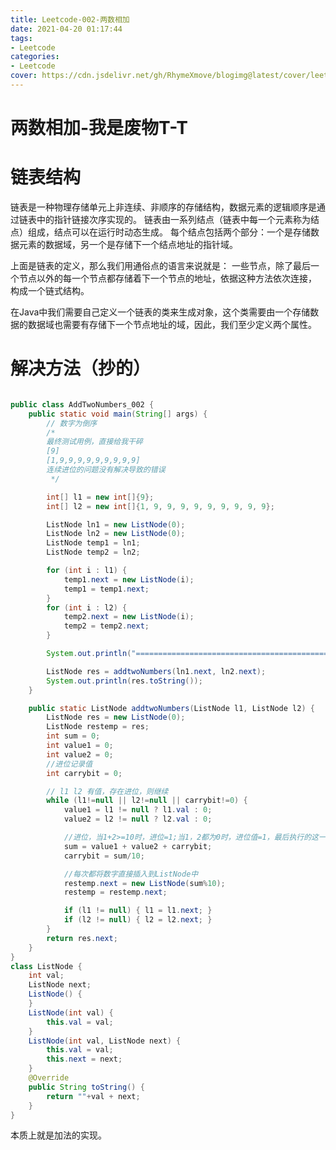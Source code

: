 ```yaml
---
title: Leetcode-002-两数相加
date: 2021-04-20 01:17:44
tags:
- Leetcode
categories:
- Leetcode
cover: https://cdn.jsdelivr.net/gh/RhymeXmove/blogimg@latest/cover/leetcode.png
---
```




# 两数相加-我是废物T-T

<!--more-->

# 链表结构

链表是一种物理存储单元上非连续、非顺序的存储结构，数据元素的逻辑顺序是通过链表中的指针链接次序实现的。
链表由一系列结点（链表中每一个元素称为结点）组成，结点可以在运行时动态生成。
每个结点包括两个部分：一个是存储数据元素的数据域，另一个是存储下一个结点地址的指针域。 

上面是链表的定义，那么我们用通俗点的语言来说就是：
一些节点，除了最后一个节点以外的每一个节点都存储着下一个节点的地址，依据这种方法依次连接， 构成一个链式结构。

在Java中我们需要自己定义一个链表的类来生成对象，这个类需要由一个存储数据的数据域也需要有存储下一个节点地址的域，因此，我们至少定义两个属性。



# 解决方法（抄的）

```java

public class AddTwoNumbers_002 {
    public static void main(String[] args) {
        // 数字为倒序
        /*
        最终测试用例，直接给我干碎
        [9]
        [1,9,9,9,9,9,9,9,9,9]
        连续进位的问题没有解决导致的错误
         */

        int[] l1 = new int[]{9};
        int[] l2 = new int[]{1, 9, 9, 9, 9, 9, 9, 9, 9, 9};

        ListNode ln1 = new ListNode(0);
        ListNode ln2 = new ListNode(0);
        ListNode temp1 = ln1;
        ListNode temp2 = ln2;

        for (int i : l1) {
            temp1.next = new ListNode(i);
            temp1 = temp1.next;
        }
        for (int i : l2) {
            temp2.next = new ListNode(i);
            temp2 = temp2.next;
        }

        System.out.println("================================================");

        ListNode res = addtwoNumbers(ln1.next, ln2.next);
        System.out.println(res.toString());
    }

    public static ListNode addtwoNumbers(ListNode l1, ListNode l2) {
        ListNode res = new ListNode(0);
        ListNode restemp = res;
        int sum = 0;
        int value1 = 0;
        int value2 = 0;
        //进位记录值
        int carrybit = 0;

        // l1 l2 有值，存在进位，则继续
        while (l1!=null || l2!=null || carrybit!=0) {
            value1 = l1 != null ? l1.val : 0;
            value2 = l2 != null ? l2.val : 0;

            //进位，当1+2>=10时，进位=1;当1，2都为0时，进位值=1，最后执行的这一次sum计算，使sum进到了更高位
            sum = value1 + value2 + carrybit;
            carrybit = sum/10;

            //每次都将数字直接插入到ListNode中
            restemp.next = new ListNode(sum%10);
            restemp = restemp.next;

            if (l1 != null) { l1 = l1.next; }
            if (l2 != null) { l2 = l2.next; }
        }
        return res.next;
    }
}
class ListNode {
    int val;
    ListNode next;
    ListNode() {
    }
    ListNode(int val) {
        this.val = val;
    }
    ListNode(int val, ListNode next) {
        this.val = val;
        this.next = next;
    }
    @Override
    public String toString() {
        return ""+val + next;
    }
}
```



本质上就是加法的实现。